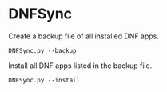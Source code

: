 # DNFSync

Create a backup file of all installed DNF apps.
```
DNFSync.py --backup
```

Install all DNF apps listed in the backup file.
```
DNFSync.py --install
```
